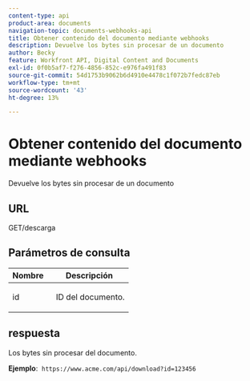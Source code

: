 ```yaml
---
content-type: api
product-area: documents
navigation-topic: documents-webhooks-api
title: Obtener contenido del documento mediante webhooks
description: Devuelve los bytes sin procesar de un documento
author: Becky
feature: Workfront API, Digital Content and Documents
exl-id: 0f0b5af7-f276-4856-852c-e976fa491f83
source-git-commit: 54d1753b9062b6d4910e4478c1f072b7fedc87eb
workflow-type: tm+mt
source-wordcount: '43'
ht-degree: 13%

---
```


# Obtener contenido del documento mediante webhooks

Devuelve los bytes sin procesar de un documento

## URL

GET/descarga

## Parámetros de consulta

<table style="table-layout:auto"> 
 <col> 
 <col> 
 <thead> 
  <tr> 
   <th>Nombre </th> 
   <th>Descripción</th> 
  </tr> 
 </thead> 
 <tbody> 
  <tr> 
   <td> <p>id</p> </td> 
   <td> ID del documento.</td> 
  </tr> 
 </tbody> 
</table>

## respuesta

Los bytes sin procesar del documento.

**Ejemplo**:  `https://www.acme.com/api/download?id=123456`
